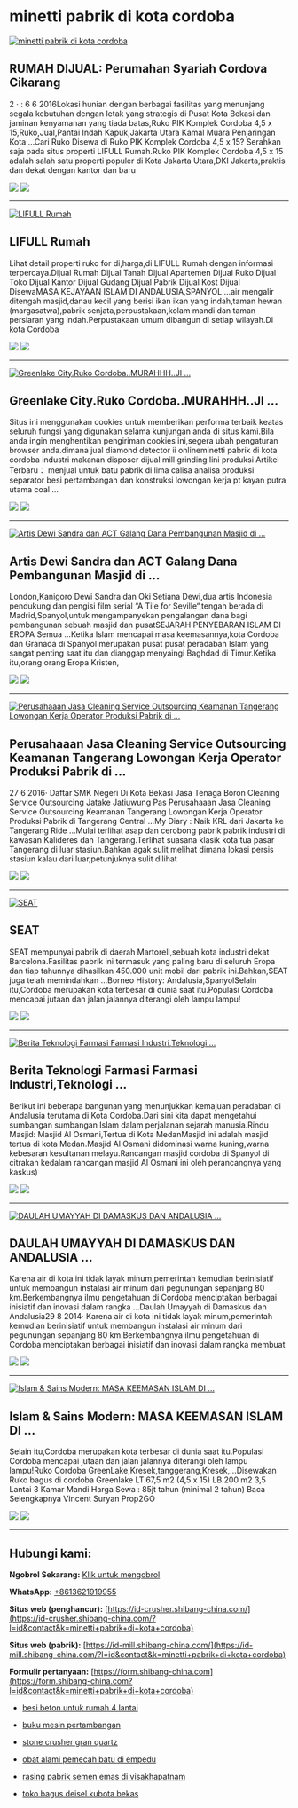 # minetti pabrik di kota cordoba

<a href="https://swt.shibang-china.com/?l=id&img&k=minetti+pabrik+di+kota+cordoba" target="_blank">![minetti pabrik di kota cordoba](http://static.shibang-china.com/all-800x300/674.jpg)</a>

## RUMAH DIJUAL: Perumahan Syariah Cordova Cikarang
2 · : 6 6 2016Lokasi hunian dengan berbagai fasilitas yang menunjang segala kebutuhan dengan letak yang strategis di Pusat Kota Bekasi dan jaminan kenyamanan yang tiada batas,Ruko PIK Komplek Cordoba 4,5 x 15,Ruko,Jual,Pantai Indah Kapuk,Jakarta Utara Kamal Muara Penjaringan Kota …Cari Ruko Disewa di Ruko PIK Komplek Cordoba 4,5 x 15? Serahkan saja pada situs properti LIFULL Rumah.Ruko PIK Komplek Cordoba 4,5 x 15 adalah salah satu properti populer di Kota Jakarta Utara,DKI Jakarta,praktis dan dekat dengan kantor dan baru


<a href="https://whatsapp.shibangsoft.com/WhatsApp.php" target="_blank" title="WhatsApp">![](http://static.shibang-china.com/icon/whatsapp.png)</a> <a href="https://swt.shibang-china.com/?l=id&icon&k=minetti+pabrik+di+kota+cordoba" target="_blank">![](http://static.shibang-china.com/icon/chat-id.png)</a>

---

<a href="https://swt.shibang-china.com/?l=id&img&k=minetti+pabrik+di+kota+cordoba" target="_blank">![LIFULL Rumah](http://static.shibang-china.com/all-800x300/326.jpg)</a>

## LIFULL Rumah
Lihat detail properti ruko for di,harga,di LIFULL Rumah dengan informasi terpercaya.Dijual Rumah Dijual Tanah Dijual Apartemen Dijual Ruko Dijual Toko Dijual Kantor Dijual Gudang Dijual Pabrik Dijual Kost Dijual DisewaMASA KEJAYAAN ISLAM DI ANDALUSIA,SPANYOL …air mengalir ditengah masjid,danau kecil yang berisi ikan ikan yang indah,taman hewan (margasatwa),pabrik senjata,perpustakaan,kolam mandi dan taman persiaran yang indah.Perpustakaan umum dibangun di setiap wilayah.Di kota Cordoba


<a href="https://whatsapp.shibangsoft.com/WhatsApp.php" target="_blank" title="WhatsApp">![](http://static.shibang-china.com/icon/whatsapp.png)</a> <a href="https://swt.shibang-china.com/?l=id&icon&k=minetti+pabrik+di+kota+cordoba" target="_blank">![](http://static.shibang-china.com/icon/chat-id.png)</a>

---

<a href="https://swt.shibang-china.com/?l=id&img&k=minetti+pabrik+di+kota+cordoba" target="_blank">![Greenlake City.Ruko Cordoba..MURAHHH..Jl …](http://static.shibang-china.com/all-800x300/883.jpg)</a>

## Greenlake City.Ruko Cordoba..MURAHHH..Jl …
Situs ini menggunakan cookies untuk memberikan performa terbaik keatas seluruh fungsi yang digunakan selama kunjungan anda di situs kami.Bila anda ingin menghentikan pengiriman cookies ini,segera ubah pengaturan browser anda.dimana jual diamond detector ii onlineminetti pabrik di kota cordoba industri makanan disposer dijual mill grinding lini produksi Artikel Terbaru： menjual untuk batu pabrik di lima calisa analisa produksi separator besi pertambangan dan konstruksi lowongan kerja pt kayan putra utama coal …


<a href="https://whatsapp.shibangsoft.com/WhatsApp.php" target="_blank" title="WhatsApp">![](http://static.shibang-china.com/icon/whatsapp.png)</a> <a href="https://swt.shibang-china.com/?l=id&icon&k=minetti+pabrik+di+kota+cordoba" target="_blank">![](http://static.shibang-china.com/icon/chat-id.png)</a>

---

<a href="https://swt.shibang-china.com/?l=id&img&k=minetti+pabrik+di+kota+cordoba" target="_blank">![Artis Dewi Sandra dan ACT Galang Dana Pembangunan Masjid di …](http://static.shibang-china.com/all-800x300/1469.jpg)</a>

## Artis Dewi Sandra dan ACT Galang Dana Pembangunan Masjid di …
London,Kanigoro Dewi Sandra dan Oki Setiana Dewi,dua artis Indonesia pendukung dan pengisi film serial “A Tile for Seville“,tengah berada di Madrid,Spanyol,untuk mengampanyekan pengalangan dana bagi pembangunan sebuah masjid dan pusatSEJARAH PENYEBARAN ISLAM DI EROPA Semua …Ketika Islam mencapai masa keemasannya,kota Cordoba dan Granada di Spanyol merupakan pusat pusat peradaban Islam yang sangat penting saat itu dan dianggap menyaingi Baghdad di Timur.Ketika itu,orang orang Eropa Kristen,


<a href="https://whatsapp.shibangsoft.com/WhatsApp.php" target="_blank" title="WhatsApp">![](http://static.shibang-china.com/icon/whatsapp.png)</a> <a href="https://swt.shibang-china.com/?l=id&icon&k=minetti+pabrik+di+kota+cordoba" target="_blank">![](http://static.shibang-china.com/icon/chat-id.png)</a>

---

<a href="https://swt.shibang-china.com/?l=id&img&k=minetti+pabrik+di+kota+cordoba" target="_blank">![Perusahaaan Jasa Cleaning Service Outsourcing Keamanan Tangerang Lowongan Kerja Operator Produksi Pabrik di …](http://static.shibang-china.com/all-800x300/214.jpg)</a>

## Perusahaaan Jasa Cleaning Service Outsourcing Keamanan Tangerang Lowongan Kerja Operator Produksi Pabrik di …
27 6 2016· Daftar SMK Negeri Di Kota Bekasi Jasa Tenaga Boron Cleaning Service Outsourcing Jatake Jatiuwung Pas Perusahaaan Jasa Cleaning Service Outsourcing Keamanan Tangerang Lowongan Kerja Operator Produksi Pabrik di Tangerang Central …My Diary : Naik KRL dari Jakarta ke Tangerang Ride …Mulai terlihat asap dan cerobong pabrik pabrik industri di kawasan Kalideres dan Tangerang.Terlihat suasana klasik kota tua pasar Tangerang di luar stasiun.Bahkan agak sulit melihat dimana lokasi persis stasiun kalau dari luar,petunjuknya sulit dilihat


<a href="https://whatsapp.shibangsoft.com/WhatsApp.php" target="_blank" title="WhatsApp">![](http://static.shibang-china.com/icon/whatsapp.png)</a> <a href="https://swt.shibang-china.com/?l=id&icon&k=minetti+pabrik+di+kota+cordoba" target="_blank">![](http://static.shibang-china.com/icon/chat-id.png)</a>

---

<a href="https://swt.shibang-china.com/?l=id&img&k=minetti+pabrik+di+kota+cordoba" target="_blank">![SEAT](http://static.shibang-china.com/all-800x300/1241.jpg)</a>

## SEAT
SEAT mempunyai pabrik di daerah Martorell,sebuah kota industri dekat Barcelona.Fasilitas pabrik ini termasuk yang paling baru di seluruh Eropa dan tiap tahunnya dihasilkan 450.000 unit mobil dari pabrik ini.Bahkan,SEAT juga telah memindahkan …Borneo History: Andalusia,SpanyolSelain itu,Cordoba merupakan kota terbesar di dunia saat itu.Populasi Cordoba mencapai jutaan dan jalan jalannya diterangi oleh lampu lampu!


<a href="https://whatsapp.shibangsoft.com/WhatsApp.php" target="_blank" title="WhatsApp">![](http://static.shibang-china.com/icon/whatsapp.png)</a> <a href="https://swt.shibang-china.com/?l=id&icon&k=minetti+pabrik+di+kota+cordoba" target="_blank">![](http://static.shibang-china.com/icon/chat-id.png)</a>

---

<a href="https://swt.shibang-china.com/?l=id&img&k=minetti+pabrik+di+kota+cordoba" target="_blank">![Berita Teknologi Farmasi Farmasi Industri,Teknologi …](http://static.shibang-china.com/all-800x300/384.jpg)</a>

## Berita Teknologi Farmasi Farmasi Industri,Teknologi …
Berikut ini beberapa bangunan yang menunjukkan kemajuan peradaban di Andalusia terutama di Kota Cordoba.Dari sini kita dapat mengetahui sumbangan sumbangan Islam dalam perjalanan sejarah manusia.Rindu Masjid: Masjid Al Osmani,Tertua di Kota MedanMasjid ini adalah masjid tertua di kota Medan.Masjid Al Osmani didominasi warna kuning,warna kebesaran kesultanan melayu.Rancangan masjid cordoba di Spanyol di citrakan kedalam rancangan masjid Al Osmani ini oleh perancangnya yang kaskus)


<a href="https://whatsapp.shibangsoft.com/WhatsApp.php" target="_blank" title="WhatsApp">![](http://static.shibang-china.com/icon/whatsapp.png)</a> <a href="https://swt.shibang-china.com/?l=id&icon&k=minetti+pabrik+di+kota+cordoba" target="_blank">![](http://static.shibang-china.com/icon/chat-id.png)</a>

---

<a href="https://swt.shibang-china.com/?l=id&img&k=minetti+pabrik+di+kota+cordoba" target="_blank">![DAULAH UMAYYAH DI DAMASKUS DAN ANDALUSIA …](http://static.shibang-china.com/all-800x300/1519.jpg)</a>

## DAULAH UMAYYAH DI DAMASKUS DAN ANDALUSIA …
Karena air di kota ini tidak layak minum,pemerintah kemudian berinisiatif untuk membangun instalasi air minum dari pegunungan sepanjang 80 km.Berkembangnya ilmu pengetahuan di Cordoba menciptakan berbagai inisiatif dan inovasi dalam rangka …Daulah Umayyah di Damaskus dan Andalusia29 8 2014· Karena air di kota ini tidak layak minum,pemerintah kemudian berinisiatif untuk membangun instalasi air minum dari pegunungan sepanjang 80 km.Berkembangnya ilmu pengetahuan di Cordoba menciptakan berbagai inisiatif dan inovasi dalam rangka membuat


<a href="https://whatsapp.shibangsoft.com/WhatsApp.php" target="_blank" title="WhatsApp">![](http://static.shibang-china.com/icon/whatsapp.png)</a> <a href="https://swt.shibang-china.com/?l=id&icon&k=minetti+pabrik+di+kota+cordoba" target="_blank">![](http://static.shibang-china.com/icon/chat-id.png)</a>

---

<a href="https://swt.shibang-china.com/?l=id&img&k=minetti+pabrik+di+kota+cordoba" target="_blank">![Islam & Sains Modern: MASA KEEMASAN ISLAM DI …](http://static.shibang-china.com/all-800x300/551.jpg)</a>

## Islam & Sains Modern: MASA KEEMASAN ISLAM DI …
Selain itu,Cordoba merupakan kota terbesar di dunia saat itu.Populasi Cordoba mencapai jutaan dan jalan jalannya diterangi oleh lampu lampu!Ruko Cordoba GreenLake,Kresek,tanggerang,Kresek,…Disewakan Ruko bagus di cordoba Greenlake LT.67,5 m2 (4,5 x 15) LB.200 m2 3,5 Lantai 3 Kamar Mandi Harga Sewa : 85jt tahun (minimal 2 tahun) Baca Selengkapnya Vincent Suryan Prop2GO


<a href="https://whatsapp.shibangsoft.com/WhatsApp.php" target="_blank" title="WhatsApp">![](http://static.shibang-china.com/icon/whatsapp.png)</a> <a href="https://swt.shibang-china.com/?l=id&icon&k=minetti+pabrik+di+kota+cordoba" target="_blank">![](http://static.shibang-china.com/icon/chat-id.png)</a>

---
## Hubungi kami:

**Ngobrol Sekarang:** [Klik untuk mengobrol](https://swt.shibang-china.com?l=id&contact&k=minetti+pabrik+di+kota+cordoba)

**WhatsApp:**  [+8613621919955](https://whatsapp.shibangsoft.com/WhatsApp.php)

**Situs web (penghancur):** [https://id-crusher.shibang-china.com/](https://id-crusher.shibang-china.com/?l=id&contact&k=minetti+pabrik+di+kota+cordoba)

**Situs web (pabrik):** [https://id-mill.shibang-china.com/](https://id-mill.shibang-china.com/?l=id&contact&k=minetti+pabrik+di+kota+cordoba)

**Formulir pertanyaan:** [https://form.shibang-china.com](https://form.shibang-china.com?l=id&contact&k=minetti+pabrik+di+kota+cordoba)

* [besi beton untuk rumah 4 lantai](../30/besi%20beton%20untuk%20rumah%204%20lantai.md)

* [buku mesin pertambangan](../22/buku%20mesin%20pertambangan.md)

* [stone crusher gran quartz](../17/stone%20crusher%20gran%20quartz.md)

* [obat alami pemecah batu di empedu](../28/obat%20alami%20pemecah%20batu%20di%20empedu.md)

* [rasing pabrik semen emas di visakhapatnam](../30/rasing%20pabrik%20semen%20emas%20di%20visakhapatnam.md)

* [toko bagus deisel kubota bekas](../20/toko%20bagus%20deisel%20kubota%20bekas.md)